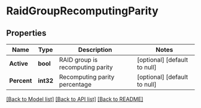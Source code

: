 # RaidGroupRecomputingParity

## Properties
Name | Type | Description | Notes
------------ | ------------- | ------------- | -------------
**Active** | **bool** | RAID group is recomputing parity | [optional] [default to null]
**Percent** | **int32** | Recomputing parity percentage | [optional] [default to null]

[[Back to Model list]](../README.md#documentation-for-models) [[Back to API list]](../README.md#documentation-for-api-endpoints) [[Back to README]](../README.md)


